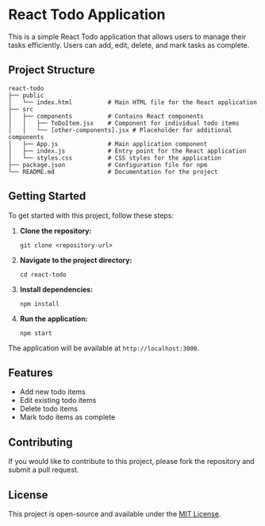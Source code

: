 # React Todo Application

This is a simple React Todo application that allows users to manage their tasks efficiently. Users can add, edit, delete, and mark tasks as complete.

## Project Structure

```
react-todo
├── public
│   └── index.html          # Main HTML file for the React application
├── src
│   ├── components          # Contains React components
│   │   ├── ToDoItem.jsx    # Component for individual todo items
│   │   └── [other-components].jsx # Placeholder for additional components
│   ├── App.js              # Main application component
│   ├── index.js            # Entry point for the React application
│   └── styles.css          # CSS styles for the application
├── package.json            # Configuration file for npm
└── README.md               # Documentation for the project
```

## Getting Started

To get started with this project, follow these steps:

1. **Clone the repository:**
   ```
   git clone <repository-url>
   ```

2. **Navigate to the project directory:**
   ```
   cd react-todo
   ```

3. **Install dependencies:**
   ```
   npm install
   ```

4. **Run the application:**
   ```
   npm start
   ```

The application will be available at `http://localhost:3000`.

## Features

- Add new todo items
- Edit existing todo items
- Delete todo items
- Mark todo items as complete

## Contributing

If you would like to contribute to this project, please fork the repository and submit a pull request. 

## License

This project is open-source and available under the [MIT License](LICENSE).